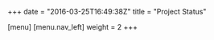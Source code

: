 +++
date = "2016-03-25T16:49:38Z"
title = "Project Status"

[menu]
  [menu.nav_left]
    weight = 2
+++

